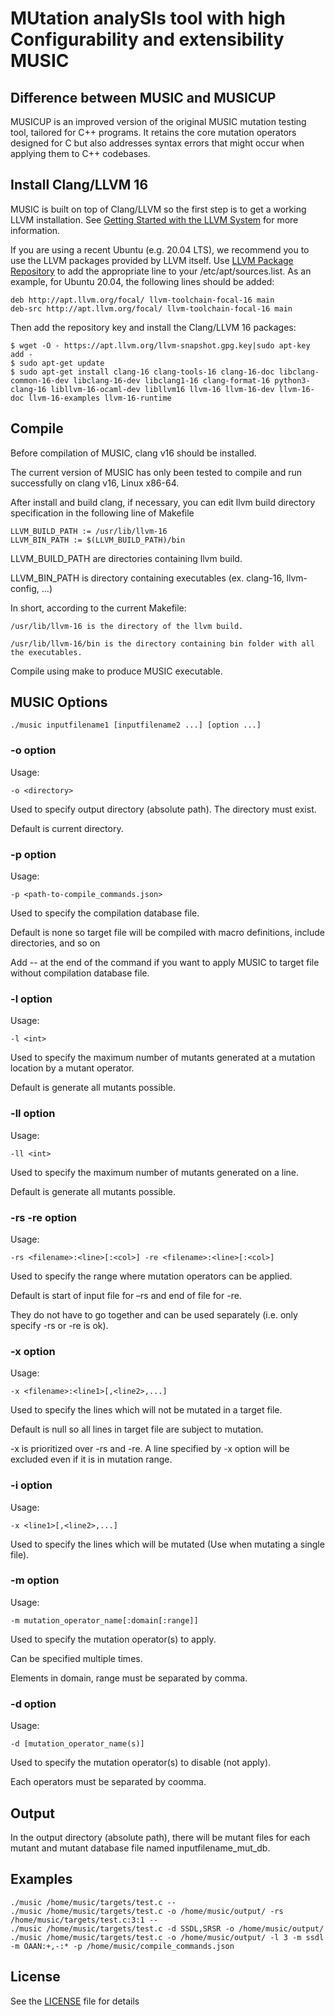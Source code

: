 # MUtation analySIs tool with high Configurability and extensibility MUSIC

## Difference between MUSIC and MUSICUP

MUSICUP is an improved version of the original MUSIC mutation testing tool, tailored for C++ programs. It retains the core mutation operators designed for C but also addresses syntax errors that might occur when applying them to C++ codebases.

## Install Clang/LLVM 16

MUSIC is built on top of Clang/LLVM so the first step is to get a working LLVM 
installation. See 
[Getting Started with the LLVM System](http://llvm.org/docs/GettingStarted.html)
 for more information.

If you are using a recent Ubuntu (e.g. 20.04 LTS), we 
recommend you to use the LLVM packages provided by LLVM itself. Use 
[LLVM Package Repository](http://apt.llvm.org/) to add the appropriate line to 
your /etc/apt/sources.list. As an example, for Ubuntu 20.04, the following 
lines should be added:

```
deb http://apt.llvm.org/focal/ llvm-toolchain-focal-16 main
deb-src http://apt.llvm.org/focal/ llvm-toolchain-focal-16 main
```

Then add the repository key and install the Clang/LLVM 16 packages:

```
$ wget -O - https://apt.llvm.org/llvm-snapshot.gpg.key|sudo apt-key add -
$ sudo apt-get update 
$ sudo apt-get install clang-16 clang-tools-16 clang-16-doc libclang-common-16-dev libclang-16-dev libclang1-16 clang-format-16 python3-clang-16 libllvm-16-ocaml-dev libllvm16 llvm-16 llvm-16-dev llvm-16-doc llvm-16-examples llvm-16-runtime
```

## Compile

Before compilation of MUSIC, clang v16 should be installed.

The current version of MUSIC has only been tested to compile and run successfully on clang v16, Linux x86-64.

After install and build clang, if necessary, you can edit llvm build directory specification in the following line of Makefile

```
LLVM_BUILD_PATH := /usr/lib/llvm-16
LLVM_BIN_PATH := $(LLVM_BUILD_PATH)/bin
```

LLVM_BUILD_PATH are directories containing llvm build.

LLVM_BIN_PATH is directory containing executables (ex. clang-16, llvm-config, ...)

In short, according to the current Makefile:

	/usr/lib/llvm-16 is the directory of the llvm build.

	/usr/lib/llvm-16/bin is the directory containing bin folder with all the executables.

Compile using make to produce MUSIC executable.

## MUSIC Options

```
./music inputfilename1 [inputfilename2 ...] [option ...]
```

### -o option

Usage: 
```
-o <directory>
```
Used to specify output directory (absolute path). The directory must exist.

Default is current directory.

### -p option

Usage: 
```
-p <path-to-compile_commands.json>
```
Used to specify the compilation database file.

Default is none so target file will be compiled with macro definitions, include directories, and so on

Add -- at the end of the command if you want to apply MUSIC to target file without compilation database file.

### -l option

Usage:
```
-l <int>
```
Used to specify the maximum number of mutants generated at a mutation location by a mutant operator.

Default is generate all mutants possible.

### -ll option

Usage:
```
-ll <int>
```
Used to specify the maximum number of mutants generated on a line.

Default is generate all mutants possible.

### -rs -re option

Usage:
```
-rs <filename>:<line>[:<col>] -re <filename>:<line>[:<col>]			
```
Used to specify the range where mutation operators can be applied. 

Default is start of input file for –rs and end of file for -re.

They do not have to go together and can be used separately (i.e. only specify -rs or -re is ok).

### -x option

Usage:
```
-x <filename>:<line1>[,<line2>,...]
```
Used to specify the lines which will not be mutated in a target file.

Default is null so all lines in target file are subject to mutation.

-x is prioritized over -rs and -re. A line specified by -x option will be excluded even if it is in mutation range.

### -i option
Usage:
```
-x <line1>[,<line2>,...]
```
Used to specify the lines which will be mutated (Use when mutating a single file).

### -m option

Usage:
```
-m mutation_operator_name[:domain[:range]]
```
Used to specify the mutation operator(s) to apply. 

Can be specified multiple times.

Elements in domain, range must be separated by comma.

### -d option

Usage:
```
-d [mutation_operator_name(s)]
```
Used to specify the mutation operator(s) to disable (not apply).

Each operators must be separated by coomma.

## Output

In the output directory (absolute path), there will be mutant files for each mutant and mutant database file named inputfilename_mut_db.

## Examples

```
./music /home/music/targets/test.c --
./music /home/music/targets/test.c -o /home/music/output/ -rs /home/music/targets/test.c:3:1 --
./music /home/music/targets/test.c -d SSDL,SRSR -o /home/music/output/
./music /home/music/targets/test.c -o /home/music/output/ -l 3 -m ssdl -m OAAN:+,-:* -p /home/music/compile_commands.json
```

## License

See the [LICENSE](LICENSE) file for details